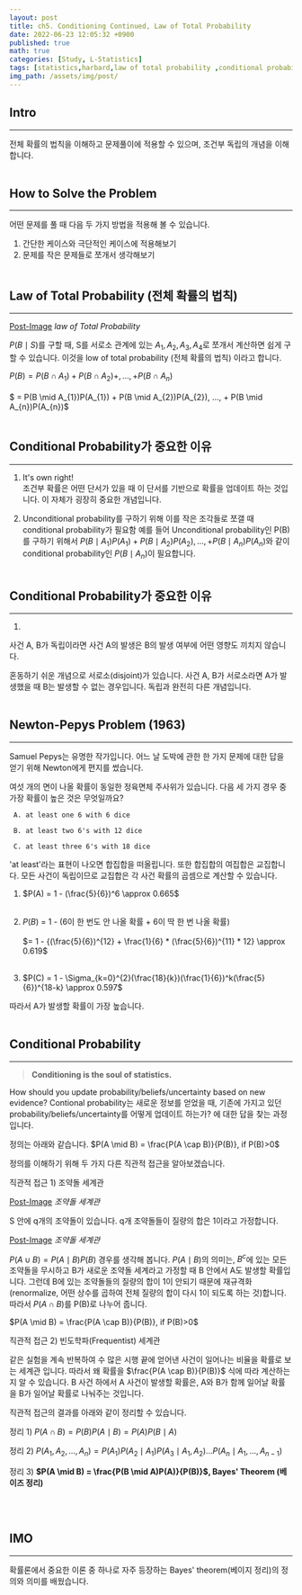 ```yaml
---
layout: post
title: ch5. Conditioning Continued, Law of Total Probability
date: 2022-06-23 12:05:32 +0900
published: true
math: true
categories: [Study, L-Statistics]
tags: [statistics,harbard,law of total probability ,conditional probability, prior, posterior, conditional independence]
img_path: /assets/img/post/
---
```


## Intro
***

 전체 확률의 법칙을 이해하고 문제풀이에 적용할 수 있으며, 조건부 독립의 개념을 이해합니다.
 <br><br>


## How to Solve the Problem
***

 어떤 문제를 풀 때 다음 두 가지 방법을 적용해 볼 수 있습니다.

 1. 간단한 케이스와 극단적인 케이스에 적용해보기
 2. 문제를 작은 문제들로 쪼개서 생각해보기
 <br><br>


## Law of Total Probability (전체 확률의 법칙)
***

 [Post-Image](Law_of_Total_Probability_fig.png)
 _law of Total Probability_

 $P(B \mid S)$를 구할 때, S를 서로소 관계에 있는 $A_{1}, A_{2}, A_{3}, A_{4}$로 쪼개서 계산하면 쉽게 구할 수 있습니다. 이것을 low of total probability (전체 확률의 법칙) 이라고 합니다.

 $P(B) = P(B \cap A_{1}) + P(B \cap A_{2}) +, ..., + P(B \cap A_{n})$<br><br>$ = P(B \mid A_{1})P(A_{1}) + P(B \mid A_{2})P(A_{2}), ..., + P(B \mid A_{n})P(A_{n})$
 <br><br>
 
 
 ## Conditional Probability가 중요한 이유
***

 1. It's own right!<br>
    조건부 확률은 어떤 단서가 있을 때 이 단서를 기반으로 확률을 업데이트 하는 것입니다. 이 자체가 굉장히 중요한 개념입니다.

 2. Unconditional probability를 구하기 위해 이를 작은 조각들로 쪼갤 때 conditional probability가 필요함
    예를 들어 Unconditional probability인 P(B)를 구하기 위해서 $P(B \mid A_{1})P(A_{1}) + P(B \mid A_{2})P(A_{2}), ..., + P(B \mid A_{n})P(A_{n})$와 같이 conditional probability인 $P(B \mid A_{n})$이 필요합니다.
    <br><br>
 
 
 ## Conditional Probability가 중요한 이유
***

 1. 




 사건 A, B가 독립이라면 사건 A의 발생은 B의 발생 여부에 어떤 영향도 끼치지 않습니다.
 
 혼동하기 쉬운 개념으로 서로소(disjoint)가 있습니다. 사건 A, B가 서로소라면 A가 발생했을 때 B는 발생할 수 없는 경우입니다. 독립과 완전히 다른 개념입니다.
 <br><br>


## Newton-Pepys Problem (1963)
***

 Samuel Pepys는 유명한 작가입니다. 어느 날 도박에 관한 한 가지 문제에 대한 답을 얻기 위해 Newton에게 편지를 썼습니다.

 여섯 개의 면이 나올 확률이 동일한 정육면체 주사위가 있습니다. 다음 세 가지 경우 중 가장 확률이 높은 것은 무엇일까요?

     A. at least one 6 with 6 dice

     B. at least two 6's with 12 dice

     C. at least three 6's with 18 dice

 'at least'라는 표현이 나오면 합집합을 떠올립니다. 또한 합집합의 여집합은 교집합니다. 모든 사건이 독립이므로 교집합은 각 사건 확률의 곱셈으로 계산할 수 있습니다.

 1. $P(A) = 1 - (\frac{5}{6})^6 \approx 0.665$<br><br>

 2. $P(B)$ = 1 - (6이 한 번도 안 나올 확률 + 6이 딱 한 번 나올 확률)<br><br>
  $= 1 - \{(\frac{5}{6})^{12} + \frac{1}{6} * (\frac{5}{6})^{11} * 12} \approx 0.619$<br><br>
 3. $P(C) = 1 - \Sigma_{k=0}^{2}(\frac{18}{k})(\frac{1}{6})^k(\frac{5}{6})^{18-k} \approx 0.597$

 따라서 A가 발생할 확률이 가장 높습니다.
 <br><br>


## Conditional Probability
***

 > **Conditioning is the soul of statistics.**

 How should you update probability/beliefs/uncertainty based on new evidence?
 Contional probability는 새로운 정보를 얻었을 때, 기존에 가지고 있던 probability/beliefs/uncertainty를 어떻게 업데이트 하는가? 에 대한 답을 찾는 과정입니다.

 정의는 아래와 같습니다.
 $P(A \mid B) = \frac{P(A \cap B)}{P(B)}, if P(B)>0$

 정의를 이해하기 위해 두 가지 다른 직관적 접근을 알아보겠습니다.

 직관적 접근 1) 조약돌 세계관

 [Post-Image](ConditionalProb_peddle1.png)
 _조약돌 세계관_

 S 안에 q개의 조약돌이 있습니다. q개 조약돌들이 질량의 합은 1이라고 가정합니다.

 [Post-Image](ConditionalProb_peddle2.png)
 _조약돌 세계관_

 $P(A \cup B) = P(A \mid B)P(B)$ 경우를 생각해 봅니다. $P(A \mid B)$의 의미는, $B^{c}$에 있는 모든 조약돌을 무시하고 B가 새로운 조약돌 세계라고 가정할 때 B 안에서 A도 발생할 확률입니다. 그런데 B에 있는 조약돌들의 질량의 합이 1이 안되기 때문에 재규격화(renormalize, 어떤 상수를 곱하여 전체 질량의 합이 다시 1이 되도록 하는 것)합니다. 따라서 $P(A \cap B)$를 P(B)로 나누어 줍니다.

 $P(A \mid B) = \frac{P(A \cap B)}{P(B)}, if P(B)>0$

 직관적 접근 2) 빈도학파(Frequentist) 세계관

 같은 실험을 계속 반복하여 수 많은 시행 끝에 얻어낸 사건이 일어나는 비율을 확률로 보는 세계관 입니다. 따라서 왜 확률을 $\frac{P(A \cap B)}{P(B)}$ 식에 따라 계산하는지 알 수 있습니다. B 사건 하에서 A 사건이 발생할 확률은, A와 B가 함께 일어날 확률을 B가 일어날 확률로 나눠주는 것입니다.

 직관적 접근의 결과를 아래와 같이 정리할 수 있습니다.

 정리 1) $P(A \cap B) = P(B)P(A \mid B) = P(A)P(B \mid A)$

 정리 2) $P(A_{1}, A_{2}, ..., A_{n}) = P(A_{1})P(A_{2} \mid A_{1})P(A_{3} \mid A_{1},A_{2}) ... P(A_{n} \mid A_{1}, ..., A_{n-1})$

 정리 3) **$P(A \mid B) = \frac{P(B \mid A)P(A)}{P(B)}$, Bayes' Theorem (베이즈 정리)**


 <br><br>


## IMO
***

 확률론에서 중요한 이론 중 하나로 자주 등장하는 Bayes' theorem(베이지 정리)의 정의와 의미를 배웠습니다.